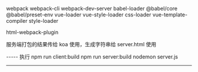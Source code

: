 webpack webpack-cli webpack-dev-server
babel-loader @babel/core @babel/preset-env
vue-loader vue-style-loader css-loader vue-template-compiler
style-loader

html-webpack-plugin

服务端打包的结果传给 koa 使用，生成字符串给 server.html 使用

----- 执行
npm run client:build
npm run server:build
nodemon server.js

---
